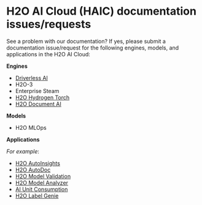 # H2O AI Cloud (HAIC) documentation issues/requests 


See a problem with our documentation? If yes, please submit a documentation issue/request for the following engines, models, and applications in the H2O AI Cloud: 

**Engines**

- [Driverless AI]()
- H2O-3
- Enterprise Steam 
- [H2O Hydrogen Torch]()
- [H2O Document AI]()


**Models**

- H2O MLOps 


**Applications** 

*For example*:

- [H2O AutoInsights]()
- [H2O AutoDoc]() 
- [H2O Model Validation]()
- [H2O Model Analyzer]() 
- [AI Unit Consumption]()
- [H2O Label Genie]()

